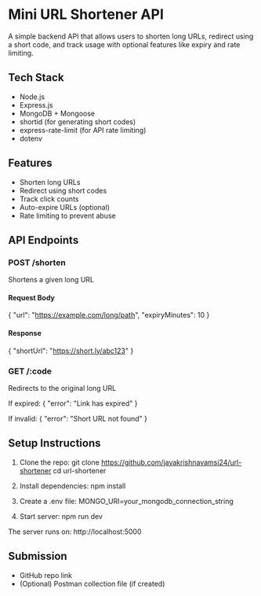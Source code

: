 # Mini URL Shortener API

A simple backend API that allows users to shorten long URLs, redirect using a short code, and track usage with optional features like expiry and rate limiting.

## Tech Stack

- Node.js
- Express.js
- MongoDB + Mongoose
- shortid (for generating short codes)
- express-rate-limit (for API rate limiting)
- dotenv

## Features

- Shorten long URLs
- Redirect using short codes
- Track click counts
- Auto-expire URLs (optional)
- Rate limiting to prevent abuse

## API Endpoints

### POST /shorten
Shortens a given long URL

#### Request Body
{
  "url": "https://example.com/long/path",
  "expiryMinutes": 10
}

#### Response
{
  "shortUrl": "https://short.ly/abc123"
}

### GET /:code
Redirects to the original long URL

If expired:
{
  "error": "Link has expired"
}

If invalid:
{
  "error": "Short URL not found"
}

## Setup Instructions

1. Clone the repo:
   git clone https://github.com/jayakrishnavamsi24/url-shortener
   cd url-shortener

2. Install dependencies:
   npm install

3. Create a .env file:
   MONGO_URI=your_mongodb_connection_string

4. Start server:
   npm run dev

The server runs on: http://localhost:5000

## Submission

- GitHub repo link
- (Optional) Postman collection file (if created)
